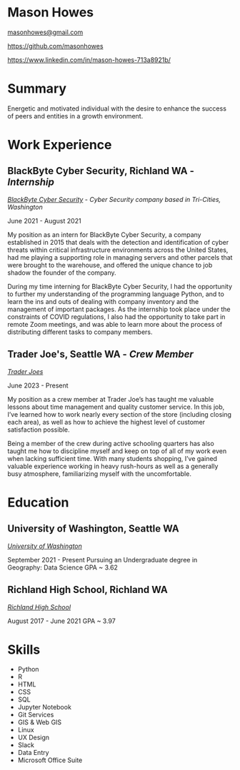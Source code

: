 # Mason Howes

masonhowes@gmail.com

https://github.com/masonhowes

https://www.linkedin.com/in/mason-howes-713a8921b/

# Summary

Energetic and motivated individual with the desire to enhance the success of peers and entities in a growth environment.

# Work Experience

## BlackByte Cyber Security, Richland WA - *Internship*
*[BlackByte Cyber Security][] - Cyber Security company based in Tri-Cities, Washington*

June 2021 - August 2021

My position as an intern for BlackByte Cyber Security, a company established in 2015 that deals with the detection and identification of cyber threats within critical infrastructure environments across the United States, had me playing a supporting role in managing servers and other parcels that were brought to the warehouse, and offered the unique chance to job shadow the founder of the company.

During my time interning for BlackByte Cyber Security, I had the opportunity to further my understanding of the programming language Python, and to learn the ins and outs of dealing with company inventory and the management of important packages. As the internship took place under the constraints of COVID regulations, I also had the opportunity to take part in remote Zoom meetings, and was able to learn more about the process of distributing different tasks to company members.


## Trader Joe's, Seattle WA - *Crew Member*
*[Trader Joes][]*

June 2023 - Present

My position as a crew member at Trader Joe’s has taught me valuable lessons about time management and quality customer service. In this job, I’ve learned how to work nearly every section of the store (including closing each area), as well as how to achieve the highest level of customer satisfaction possible.

Being a member of the crew during active schooling quarters has also taught me how to discipline myself and keep on top of all of my work even when lacking sufficient time. With many students shopping, I’ve gained valuable experience working in heavy rush-hours as well as a generally busy atmosphere, familiarizing myself with the uncomfortable.


# Education

## University of Washington, Seattle WA
*[University of Washington][]*

September 2021 - Present
Pursuing an Undergraduate degree in Geography: Data Science
GPA ~ 3.62

## Richland High School, Richland WA
*[Richland High School][]*

August 2017 - June 2021
GPA ~ 3.97

# Skills

* Python
* R
* HTML
* CSS
* SQL
* Jupyter Notebook
* Git Services
* GIS & Web GIS
* Linux
* UX Design
* Slack
* Data Entry
* Microsoft Office Suite


[BlackByte Cyber Security]: https://blackbytecyber.com/
[Trader Joes]: https://www.traderjoes.com/home
[University of Washington]: https://www.washington.edu/
[Richland High School]: https://richland.rsd.edu/